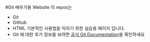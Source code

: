 #Git 배우기용 Website
이 repos는 
* Git
* Github
* HTML
기본적인 사용법을 익히기 위한 실습용 페이지 입니다.
* Git 에 대한  추가 정보를 보려면
[공식 Git Ducumentation](http://git-scm.com/)을 확인하세요